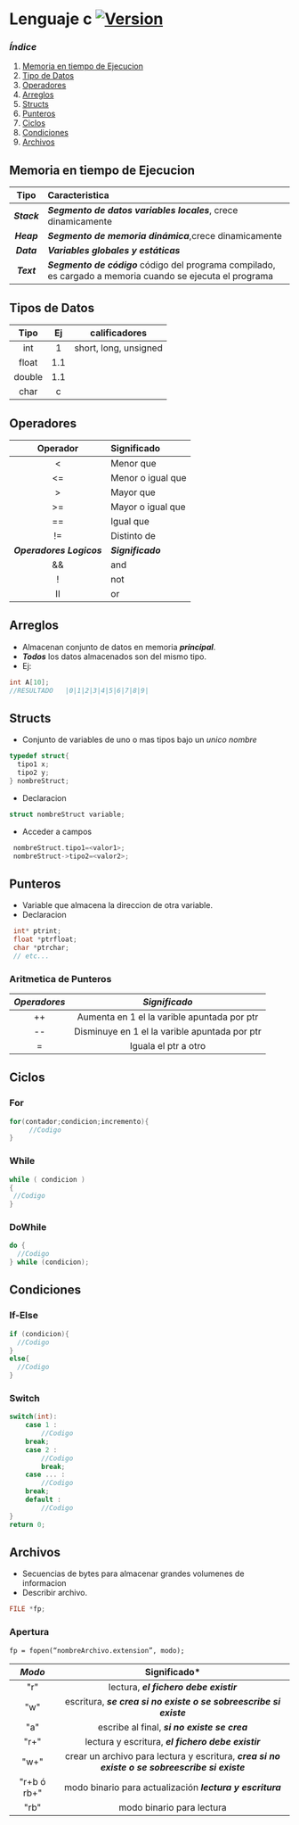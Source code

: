 # Lenguaje c   [![Version](https://img.shields.io/badge/version-1.0-brightgreen.svg?style=flat)](https://github.com/MatiaCornejo/cheat-sheets/master/C.md)
###  ***Índice***
1. [Memoria en tiempo de Ejecucion](#memoria-en-tiempo-de-ejecucion)
2. [Tipo de Datos](#tipos-de-datos)
3. [Operadores](#operadores)
4. [Arreglos](#arreglos)
5. [Structs](#structs)
6. [Punteros](#punteros)
7. [Ciclos](#ciclos)
8. [Condiciones](#condiciones)
9. [Archivos](#archivos)
## Memoria en tiempo de Ejecucion
|Tipo|Caracteristica|
|:--:|:--|
|***_Stack_***|***Segmento de datos variables locales***, crece dinamicamente|
|***_Heap_***|***Segmento de memoria dinámica***,crece dinamicamente|
|***_Data_***|***Variables globales y estáticas***|
|***_Text_***|***Segmento de código*** código del programa compilado, es cargado a memoria cuando se ejecuta el programa|

## Tipos de Datos
|Tipo|Ej|calificadores|
|:--:|:--:|:--:|
|int|1| short, long, unsigned|
|float|1.1|
|double|1.1|
|char| c|

## Operadores
|Operador| Significado|
|:--:|:--|
|<|Menor que|
|<=|Menor o igual que|
|>|Mayor que|
|>=|Mayor o igual que|
|==|Igual que|
|!=|Distinto de|
|***Operadores Logicos***| ***Significado***|
|&&| and|
|!|not|
|II| or |

## Arreglos
* Almacenan conjunto de datos en memoria ***principal***.
* ***Todos*** los datos almacenados son del mismo tipo.
* Ej:
```c
int A[10];
//RESULTADO   |0|1|2|3|4|5|6|7|8|9| 
```
## Structs
* Conjunto de variables de uno o mas tipos bajo un *unico nombre*
```c
typedef struct{
  tipo1 x;
  tipo2 y;
} nombreStruct;
```
* Declaracion
```c
struct nombreStruct variable;
```
* Acceder a campos
```c
 nombreStruct.tipo1=<valor1>;
 nombreStruct->tipo2=<valor2>;
```
## Punteros
* Variable que almacena la direccion de otra variable.
* Declaracion
```C
 int* ptrint;
 float *ptrfloat;
 char *ptrchar;
 // etc...
```
### Aritmetica de Punteros
|***Operadores***| ***Significado***|
|:---:|:---:|
|++| Aumenta en 1 el la varible apuntada por ptr|
|--| Disminuye en 1 el la varible apuntada por ptr|
|=| Iguala el ptr a otro |

## Ciclos
### For
```c
for(contador;condicion;incremento){
	 //Codigo
}
```
### While
```c
while ( condicion )
{
 //Codigo
}
```
### DoWhile
```c
do {
  //Codigo
} while (condicion);
```
## Condiciones
### If-Else
```c
if (condicion){
  //Codigo
}
else{
  //Codigo
}
```
### Switch
```c
switch(int):
    case 1 :
        //Codigo
	break;
    case 2 :
        //Codigo
        break;
    case ... :
        //Codigo
	break;
    default :
        //Codigo
}
return 0;
```
## Archivos
* Secuencias de bytes para almacenar grandes volumenes de informacion
* Describir archivo.
```c
FILE *fp;
```
### Apertura
```
fp = fopen(“nombreArchivo.extension”, modo);
```
|***Modo***| **Significado***|
|:---:|:---:|
|"r" |lectura, ***el fichero debe existir***|
|"w" |escritura, ***se crea si no existe o se sobreescribe si existe***|
|"a" |escribe al final, ***si no existe se crea***|
|"r+"|lectura y escritura, ***el fichero debe existir***|
|"w+" | crear un archivo para lectura y escritura, ***crea si no existe o se sobreescribe si existe***|
|"r+b ó rb+"| modo binario para actualización ***lectura y escritura***|
|"rb" | modo binario para lectura|
